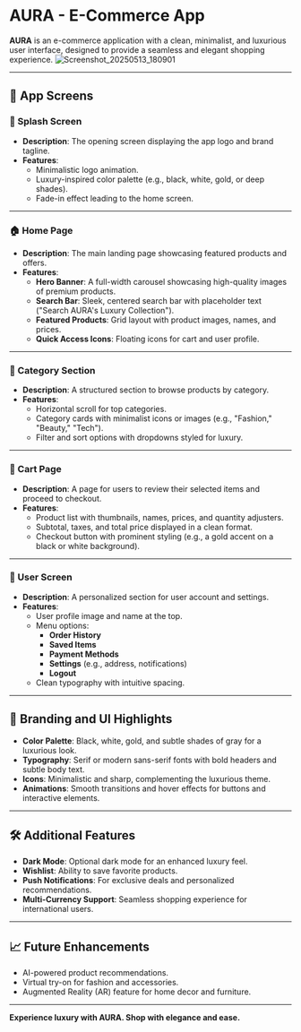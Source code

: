 # AURA - E-Commerce App

**AURA** is an e-commerce application with a clean, minimalist, and luxurious user interface, designed to provide a seamless and elegant shopping experience.
![Screenshot_20250513_180901](https://github.com/user-attachments/assets/fca9e906-6d1e-4163-a346-ae7c259ab2b6)

---

## 📱 App Screens

### 🌟 Splash Screen
- **Description**: The opening screen displaying the app logo and brand tagline.
- **Features**:
  - Minimalistic logo animation.
  - Luxury-inspired color palette (e.g., black, white, gold, or deep shades).
  - Fade-in effect leading to the home screen.

---

### 🏠 Home Page
- **Description**: The main landing page showcasing featured products and offers.
- **Features**:
  - **Hero Banner**: A full-width carousel showcasing high-quality images of premium products.
  - **Search Bar**: Sleek, centered search bar with placeholder text ("Search AURA's Luxury Collection").
  - **Featured Products**: Grid layout with product images, names, and prices.
  - **Quick Access Icons**: Floating icons for cart and user profile.

---

### 📂 Category Section
- **Description**: A structured section to browse products by category.
- **Features**:
  - Horizontal scroll for top categories.
  - Category cards with minimalist icons or images (e.g., "Fashion," "Beauty," "Tech").
  - Filter and sort options with dropdowns styled for luxury.

---

### 🛒 Cart Page
- **Description**: A page for users to review their selected items and proceed to checkout.
- **Features**:
  - Product list with thumbnails, names, prices, and quantity adjusters.
  - Subtotal, taxes, and total price displayed in a clean format.
  - Checkout button with prominent styling (e.g., a gold accent on a black or white background).

---

### 👤 User Screen
- **Description**: A personalized section for user account and settings.
- **Features**:
  - User profile image and name at the top.
  - Menu options:
    - **Order History**
    - **Saved Items**
    - **Payment Methods**
    - **Settings** (e.g., address, notifications)
    - **Logout**
  - Clean typography with intuitive spacing.

---

## 🎨 Branding and UI Highlights
- **Color Palette**: Black, white, gold, and subtle shades of gray for a luxurious look.
- **Typography**: Serif or modern sans-serif fonts with bold headers and subtle body text.
- **Icons**: Minimalistic and sharp, complementing the luxurious theme.
- **Animations**: Smooth transitions and hover effects for buttons and interactive elements.

---

## 🛠️ Additional Features
- **Dark Mode**: Optional dark mode for an enhanced luxury feel.
- **Wishlist**: Ability to save favorite products.
- **Push Notifications**: For exclusive deals and personalized recommendations.
- **Multi-Currency Support**: Seamless shopping experience for international users.

---

## 📈 Future Enhancements
- AI-powered product recommendations.
- Virtual try-on for fashion and accessories.
- Augmented Reality (AR) feature for home decor and furniture.

---

**Experience luxury with AURA. Shop with elegance and ease.**
